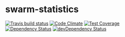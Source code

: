 # swarm-statistics



[![Travis build status](http://img.shields.io/travis/erosson/swarm-statistics.svg?style=flat)](https://travis-ci.org/erosson/swarm-statistics)
[![Code Climate](https://codeclimate.com/github/erosson/swarm-statistics/badges/gpa.svg)](https://codeclimate.com/github/erosson/swarm-statistics)
[![Test Coverage](https://codeclimate.com/github/erosson/swarm-statistics/badges/coverage.svg)](https://codeclimate.com/github/erosson/swarm-statistics)
[![Dependency Status](https://david-dm.org/erosson/swarm-statistics.svg)](https://david-dm.org/erosson/swarm-statistics)
[![devDependency Status](https://david-dm.org/erosson/swarm-statistics/dev-status.svg)](https://david-dm.org/erosson/swarm-statistics#info=devDependencies)
